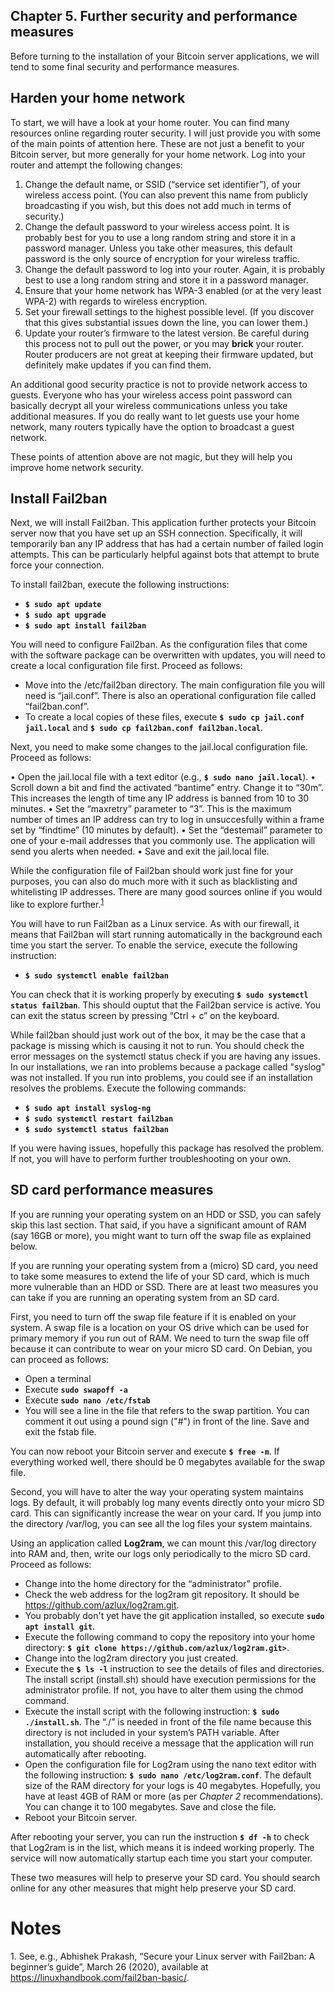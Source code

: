 ## Chapter 5. Further security and performance measures

Before turning to the installation of your Bitcoin server applications, we will tend to some final security and performance measures.


## Harden your home network

To start, we will have a look at your home router. You can find many resources online regarding router security. I will just provide you with some of the main points of attention here. These are not just a benefit to your Bitcoin server, but more generally for your home network. Log into your router and attempt the following changes:

1. Change the default name, or SSID (“service set identifier”), of your wireless access point. (You can also prevent this name from publicly broadcasting if you wish, but this does not add much in terms of security.)
2. Change the default password to your wireless access point. It is probably best for you to use a long random string and store it in a password manager. Unless you take other measures, this default password is the only source of encryption for your wireless traffic.  
3. Change the default password to log into your router. Again, it is probably best to use a long random string and store it in a password manager. 
4. Ensure that your home network has WPA-3 enabled (or at the very least WPA-2) with regards to wireless encryption. 
6. Set your firewall settings to the highest possible level. (If you discover that this gives substantial issues down the line, you can lower them.)
7. Update your router’s firmware to the latest version. Be careful during this process not to pull out the power, or you may **brick** your router. Router producers are not great at keeping their firmware updated, but definitely make updates if you can find them. 

An additional good security practice is not to provide network access to guests. Everyone who has your wireless access point password can basically decrypt all your wireless communications unless you take additional measures. If you do really want to let guests use your home network, many routers typically have the option to broadcast a guest network. 

These points of attention above are not magic, but they will help you improve home network security.  


## Install Fail2ban

Next, we will install Fail2ban. This application further protects your Bitcoin server now that you have set up an SSH connection. Specifically, it will temporarily ban any IP address that has had a certain number of failed login attempts. This can be particularly helpful against bots that attempt to brute force your connection. 

To install fail2ban, execute the following instructions:

* **`$ sudo apt update`**
* **`$ sudo apt upgrade`**
* **`$ sudo apt install fail2ban`**

You will need to configure Fail2ban. As the configuration files that come with the software package can be overwritten with updates, you will need to create a local configuration file first. Proceed as follows:

* Move into the /etc/fail2ban directory. The main configuration file you will need is “jail.conf”. There is also an operational configuration file called “fail2ban.conf”. 
* To create a local copies of these files, execute **`$ sudo cp jail.conf jail.local`** and **`$ sudo cp fail2ban.conf fail2ban.local`**. 

Next, you need to make some changes to the jail.local configuration file. Proceed as follows:

•	Open the jail.local file with a text editor (e.g., **`$ sudo nano jail.local`**). 
•	Scroll down a bit and find the activated “bantime” entry. Change it to “30m”. This increases the length of time any IP address is banned from 10 to 30 minutes. 
•	Set the “maxretry” parameter to “3”. This is the maximum number of times an IP address can try to log in unsuccesfully within a frame set by “findtime” (10 minutes by default).
•	Set the “destemail” parameter to one of your e-mail addresses that you commonly use. The application will send you alerts when needed. 
•	Save and exit the jail.local file.

While the configuration file of Fail2ban should work just fine for your purposes, you can also do much more with it such as blacklisting and whitelisting IP addresses. There are many good sources online if you would like to explore further.<sup>[1](#footnote1)</sup>

You will have to run Fail2ban as a Linux service. As with our firewall, it means that Fail2ban will start running automatically in the background each time you start the server. To enable the service, execute the following instruction:

* **`$ sudo systemctl enable fail2ban`**

You can check that it is working properly by executing **`$ sudo systemctl status fail2ban`**. This should ouptut that the Fail2ban service is active. You can exit the status screen by pressing “Ctrl + c” on the keyboard.

While fail2ban should just work out of the box, it may be the case that a package is missing which is causing it not to run. You should check the error messages on the systemctl status check if you are having any issues. In our installations, we ran into problems because a package called "syslog" was not installed. If you run into problems, you could see if an installation resolves the problems. Execute the following commands:

* **`$ sudo apt install syslog-ng`**
* **`$ sudo systemctl restart fail2ban`**
* **`$ sudo systemctl status fail2ban`**

If you were having issues, hopefully this package has resolved the problem. If not, you will have to perform further troubleshooting on your own.


## SD card performance measures

If you are running your operating system on an HDD or SSD, you can safely skip this last section. That said, if you have a significant amount of RAM (say 16GB or more), you might want to turn off the swap file as explained below.  

If you are running your operating system from a (micro) SD card, you need to take some measures to extend the life of your SD card, which is much more vulnerable than an HDD or SSD. There are at least two measures you can take if you are running an operating system from an SD card. 

First, you need to turn off the swap file feature if it is enabled on your system. A swap file is a location on your OS drive which can be used for primary memory if you run out of RAM. We need to turn the swap file off because it can contribute to wear on your micro SD card. On Debian, you can proceed as follows:

* Open a terminal
* Execute **`sudo swapoff -a`**
* Execute **`sudo nano /etc/fstab`**
* You will see a line in the file that refers to the swap partition. You can comment it out using a pound sign ("#") in front of the line. Save and exit the fstab file.

You can now reboot your Bitcoin server and execute **`$ free -m`**. If everything worked well, there should be 0 megabytes available for the swap file. 

Second, you will have to alter the way your operating system maintains logs. By default, it will probably log many events directly onto your micro SD card. This can significantly increase the wear on your card. If you jump into the directory /var/log, you can see all the log files your system maintains. 

Using an application called **Log2ram**, we can mount this /var/log directory into RAM and, then, write our logs only periodically to the micro SD card. Proceed as follows:

* Change into the home directory for the “administrator” profile.
* Check the web address for the log2ram git repository. It should be https://github.com/azlux/log2ram.git.
* You probably don't yet have the git application installed, so execute **`sudo apt install git`**. 
* Execute the following command to copy the repository into your home directory: **`$ git clone https://github.com/azlux/log2ram.git>`**. 
* Change into the log2ram directory you just created.
* Execute the **`$ ls -l`** instruction to see the details of files and directories. The install script (install.sh) should have execution permissions for the administrator profile. If not, you have to alter them using the chmod command.  
* Execute the install script with the following instruction: **`$ sudo ./install.sh`**. The “./” is needed in front of the file name because this directory is not included in your system’s PATH variable. After installation, you should receive a message that the application will run automatically after rebooting. 
* Open the configuration file for Log2ram using the nano text editor with the following instruction: **`$ sudo nano /etc/log2ram.conf`**. The default size of the RAM directory for your logs is 40 megabytes. Hopefully, you have at least 4GB of RAM or more (as per *Chapter 2* recommendations). You can change it to 100 megabytes. Save and close the file.
* Reboot your Bitcoin server.

After rebooting your server, you can run the instruction **`$ df -h`** to check that Log2ram is in the list, which means it is indeed working properly. The service will now automatically startup each time you start your computer. 

These two measures will help to preserve your SD card. You should search online for any other measures that might help preserve your SD card.


# Notes

<a name="footnote1">1</a>. See, e.g., Abhishek Prakash, “Secure your Linux server with Fail2ban: A beginner’s guide”, March 26 (2020), available at https://linuxhandbook.com/fail2ban-basic/.
